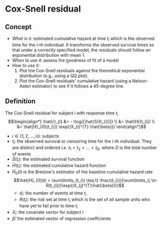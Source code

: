 # Cox-Snell residual
## Concept
* *What is it:* estimated cumulative hazard at time $t_{i}$ which is the observed time for the $i$-th individual. It transforms the observed survival times so that under a correctly specified model, the residuals should follow an exponential distribution with mean 1.
* *When to use it:* assess the goodness of fit of a model
* *How to use it:* 
    1. Plot the Cox-Snell residuals against the theoretical exponential distribution (e.g., using a QQ plot).
    2. Plot the Cox-Snell residuals' cumulative hazard (using a Nelson-Aalen estimator) to see if it follows a 45-degree line.

## Definition
The Cox-Snell residual for subject $i$ with response time $t_{i}$
$$\begin{align*} \hat{r}_{i} &= - \log{[\hat{S}(t_{i})]} \\ &= \hat{H}(t_{i}) \\ &= \hat{H}_{0}(t_{i}) \exp{(X_{i}^{T} \hat{\beta})} \end{align*}$$
- $i \in \{1,2,...,n\}$: subjects
- $t_{i}$: the observed survival or censoring time for the $i$-th individual. They are distinct and ordered *i.e.* $t_{1} < t_{2} <...< t_{D}$, where $D$ is the total number of events
- $\hat{S}(t_{i})$: the estimated survival function
- $\hat{H}(t_{i})$: the estimated cumulative hazard function
- $\hat{H}_{0}(t)$ is the Breslow's estimator of the baseline cumulative hazard rate $$\hat{H}_{0}(t) = \sum\limits_{t_{i} \leq t} \frac{d_{i}}{\sum\limits_{j \in R(t_{i})}\exp{(X_{j}^{T}\hat{\beta})}}$$
	- $d_{i}$: the number of events at time $t_{i}$
	- $R(t_{i})$: the risk set at time $t_i$ which is the set of all sample units who have yet to fail prior to time $t_i$
- $X_{i}$: the covariate vector for subject $i$
- $\hat{\beta}$: the estimated vector of regression coefficients